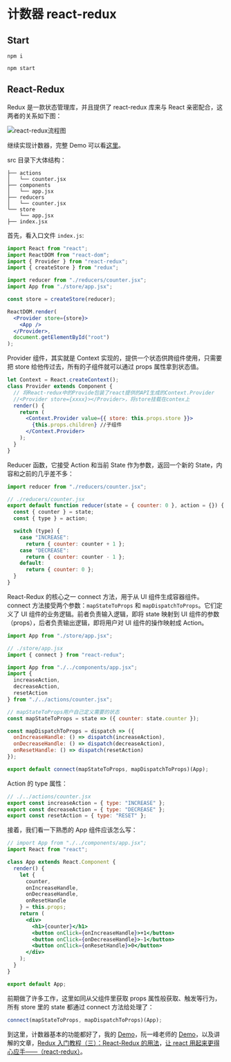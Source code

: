# 计数器 react-redux

## Start

```shell
npm i

npm start
```

## React-Redux

Redux 是一款状态管理库，并且提供了 react-redux 库来与 React 亲密配合，这两者的关系如下图：

![react-redux流程图](https://user-gold-cdn.xitu.io/2018/10/24/166a3e1533df9e8d?imageView2/0/w/1280/h/960/format/webp/ignore-error/1)

继续实现计数器，完整 Demo 可以看[这里](https://github.com/yangtao2o/myreact/tree/master/myredux/react-redux-counter)。

src 目录下大体结构：

```shell
├── actions
│   └── counter.jsx
├── components
│   └── app.jsx
├── reducers
│   └── counter.jsx
└── store
    └── app.jsx
├── index.jsx
```

首先，看入口文件 `index.js`:

```jsx
import React from "react";
import ReactDOM from "react-dom";
import { Provider } from "react-redux";
import { createStore } from "redux";

import reducer from "./reducers/counter.jsx";
import App from "./store/app.jsx";

const store = createStore(reducer);

ReactDOM.render(
  <Provider store={store}>
    <App />
  </Provider>,
  document.getElementById("root")
);
```

Provider 组件，其实就是 Context 实现的，提供一个状态供跨组件使用，只需要把 store 给他传过去，所有的子组件就可以通过 props 属性拿到状态值。

```jsx
let Context = React.createContext();
class Provider extends Component {
  // 将React-redux中的Provide包装了react提供的API生成的Context.Provider
  //<Provider store={xxxx}></Provider>，将store挂载在contex上
  render() {
    return (
      <Context.Provider value={{ store: this.props.store }}>
        {this.props.children} //子组件
      </Context.Provider>
    );
  }
}
```

Reducer 函数，它接受 Action 和当前 State 作为参数，返回一个新的 State，内容和之前的几乎差不多：

```jsx
import reducer from "./reducers/counter.jsx";
```

```jsx
// ./reducers/counter.jsx
export default function reducer(state = { counter: 0 }, action = {}) {
  const { counter } = state;
  const { type } = action;

  switch (type) {
    case "INCREASE":
      return { counter: counter + 1 };
    case "DECREASE":
      return { counter: counter - 1 };
    default:
      return { counter: 0 };
  }
}
```

React-Redux 的核心之一 connect 方法，用于从 UI 组件生成容器组件。connect 方法接受两个参数：`mapStateToProps` 和 `mapDispatchToProps`。它们定义了 UI 组件的业务逻辑。前者负责输入逻辑，即将 state 映射到 UI 组件的参数（props），后者负责输出逻辑，即将用户对 UI 组件的操作映射成 Action。

```jsx
import App from "./store/app.jsx";
```

```jsx
// ./store/app.jsx
import { connect } from "react-redux";

import App from "./../components/app.jsx";
import {
  increaseAction,
  decreaseAction,
  resetAction
} from "./../actions/counter.jsx";

// mapStateToProps用户自己定义需要的状态
const mapStateToProps = state => ({ counter: state.counter });

const mapDispatchToProps = dispatch => ({
  onIncreaseHandle: () => dispatch(increaseAction),
  onDecreaseHandle: () => dispatch(decreaseAction),
  onResetHandle: () => dispatch(resetAction)
});

export default connect(mapStateToProps, mapDispatchToProps)(App);
```

Action 的 type 属性：

```jsx
// ./../actions/counter.jsx
export const increaseAction = { type: "INCREASE" };
export const decreaseAction = { type: "DECREASE" };
export const resetAction = { type: "RESET" };
```

接着，我们看一下熟悉的 App 组件应该怎么写：

```jsx
// import App from "./../components/app.jsx";
import React from "react";

class App extends React.Component {
  render() {
    let {
      counter,
      onIncreaseHandle,
      onDecreaseHandle,
      onResetHandle
    } = this.props;
    return (
      <div>
        <h1>{counter}</h1>
        <button onClick={onIncreaseHandle}>+1</button>
        <button onClick={onDecreaseHandle}>-1</button>
        <button onClick={onResetHandle}>0</button>
      </div>
    );
  }
}

export default App;
```

前期做了许多工作，这里如同从父组件里获取 props 属性般获取、触发等行为，所有 store 里的 state 都通过 connect 方法给处理了：

```js
connect(mapStateToProps, mapDispatchToProps)(App);
```

到这里，计数器基本的功能都好了，我的 [Demo](https://github.com/yangtao2o/myreact/tree/master/myredux/react-redux-counter)，阮一峰老师的 [Demo](https://github.com/jackielii/simplest-redux-example/blob/master/index.js)，以及讲解的文章，[Redux 入门教程（三）：React-Redux 的用法](http://www.ruanyifeng.com/blog/2016/09/redux_tutorial_part_three_react-redux.html)，[让 react 用起来更得心应手——（react-redux）](https://juejin.im/post/5bcfce9ff265da0aa5294a25)。
